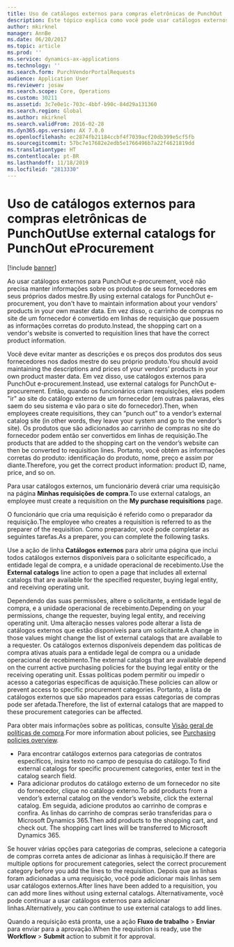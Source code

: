 ```yaml
---
title: Uso de catálogos externos para compras eletrônicas de PunchOut
description: Este tópico explica como você pode usar catálogos externos para criar e enviar requisições.
author: mkirknel
manager: AnnBe
ms.date: 06/20/2017
ms.topic: article
ms.prod: ''
ms.service: dynamics-ax-applications
ms.technology: ''
ms.search.form: PurchVendorPortalRequests
audience: Application User
ms.reviewer: josaw
ms.search.scope: Core, Operations
ms.custom: 30211
ms.assetid: 3c7e0e1c-703c-4bbf-b90c-84d29a131360
ms.search.region: Global
ms.author: mkirknel
ms.search.validFrom: 2016-02-28
ms.dyn365.ops.version: AX 7.0.0
ms.openlocfilehash: ec2874fb21184ccbf4f7039acf20db399e5cf5fb
ms.sourcegitcommit: 57bc7e17682e2edb5e1766496b7a22f4621819dd
ms.translationtype: HT
ms.contentlocale: pt-BR
ms.lasthandoff: 11/18/2019
ms.locfileid: "2813330"
---
```

# <a name="use-external-catalogs-for-punchout-eprocurement"></a><span data-ttu-id="b0bda-103">Uso de catálogos externos para compras eletrônicas de PunchOut</span><span class="sxs-lookup"><span data-stu-id="b0bda-103">Use external catalogs for PunchOut eProcurement</span></span>

[!include [banner](../includes/banner.md)]

<span data-ttu-id="b0bda-104">Ao usar catálogos externos para PunchOut e-procurement, você não precisa manter informações sobre os produtos de seus fornecedores em seus próprios dados mestre.</span><span class="sxs-lookup"><span data-stu-id="b0bda-104">By using external catalogs for PunchOut e-procurement, you don't have to maintain information about your vendors' products in your own master data.</span></span> <span data-ttu-id="b0bda-105">Em vez disso, o carrinho de compras no site de um fornecedor é convertido em linhas de requisição que possuem as informações corretas do produto.</span><span class="sxs-lookup"><span data-stu-id="b0bda-105">Instead, the shopping cart on a vendor's website is converted to requisition lines that have the correct product information.</span></span> 

<span data-ttu-id="b0bda-106">Você deve evitar manter as descrições e os preços dos produtos dos seus fornecedores nos dados mestre do seu próprio produto.</span><span class="sxs-lookup"><span data-stu-id="b0bda-106">You should avoid maintaining the descriptions and prices of your vendors’ products in your own product master data.</span></span> <span data-ttu-id="b0bda-107">Em vez disso, use catálogos externos para PunchOut e-procurement.</span><span class="sxs-lookup"><span data-stu-id="b0bda-107">Instead, use external catalogs for PunchOut e-procurement.</span></span> <span data-ttu-id="b0bda-108">Então, quando os funcionários criam requisições, eles podem "ir" ao site do catálogo externo de um fornecedor (em outras palavras, eles saem do seu sistema e vão para o site do fornecedor).</span><span class="sxs-lookup"><span data-stu-id="b0bda-108">Then, when employees create requisitions, they can “punch out” to a vendor’s external catalog site (in other words, they leave your system and go to the vendor’s site).</span></span> <span data-ttu-id="b0bda-109">Os produtos que são adicionados ao carrinho de compras no site do fornecedor podem então ser convertidos em linhas de requisição.</span><span class="sxs-lookup"><span data-stu-id="b0bda-109">The products that are added to the shopping cart on the vendor’s website can then be converted to requisition lines.</span></span> <span data-ttu-id="b0bda-110">Portanto, você obtém as informações corretas do produto: identificação do produto, nome, preço e assim por diante.</span><span class="sxs-lookup"><span data-stu-id="b0bda-110">Therefore, you get the correct product information: product ID, name, price, and so on.</span></span>

<span data-ttu-id="b0bda-111">Para usar catálogos externos, um funcionário deverá criar uma requisição na página **Minhas requisições de compra**.</span><span class="sxs-lookup"><span data-stu-id="b0bda-111">To use external catalogs, an employee must create a requisition on the **My purchase requisitions** page.</span></span>

<span data-ttu-id="b0bda-112">O funcionário que cria uma requisição é referido como o preparador da requisição.</span><span class="sxs-lookup"><span data-stu-id="b0bda-112">The employee who creates a requisition is referred to as the preparer of the requisition.</span></span> <span data-ttu-id="b0bda-113">Como preparador, você pode completar as seguintes tarefas.</span><span class="sxs-lookup"><span data-stu-id="b0bda-113">As a preparer, you can complete the following tasks.</span></span>

<span data-ttu-id="b0bda-114">Use a ação de linha **Catálogos externos** para abrir uma página que inclui todos catálogos externos disponíveis para o solicitante especificado, a entidade legal de compra, e a unidade operacional de recebimento.</span><span class="sxs-lookup"><span data-stu-id="b0bda-114">Use the **External catalogs** line action to open a page that includes all external catalogs that are available for the specified requester, buying legal entity, and receiving operating unit.</span></span>

<span data-ttu-id="b0bda-115">Dependendo das suas permissões, altere o solicitante, a entidade legal de compra, e a unidade operacional de recebimento.</span><span class="sxs-lookup"><span data-stu-id="b0bda-115">Depending on your permissions, change the requester, buying legal entity, and receiving operating unit.</span></span> <span data-ttu-id="b0bda-116">Uma alteração nesses valores pode alterar a lista de catálogos externos que estão disponíveis para um solicitante.</span><span class="sxs-lookup"><span data-stu-id="b0bda-116">A change in those values might change the list of external catalogs that are available to a requester.</span></span> <span data-ttu-id="b0bda-117">Os catálogos externos disponíveis dependem das políticas de compra ativas atuais para a entidade legal de compra ou a unidade operacional de recebimento.</span><span class="sxs-lookup"><span data-stu-id="b0bda-117">The external catalogs that are available depend on the current active purchasing policies for the buying legal entity or the receiving operating unit.</span></span> <span data-ttu-id="b0bda-118">Essas políticas podem permitir ou impedir o acesso a categorias específicas de aquisição.</span><span class="sxs-lookup"><span data-stu-id="b0bda-118">These policies can allow or prevent access to specific procurement categories.</span></span> <span data-ttu-id="b0bda-119">Portanto, a lista de catálogos externos que são mapeados para essas categorias de compras pode ser afetada.</span><span class="sxs-lookup"><span data-stu-id="b0bda-119">Therefore, the list of external catalogs that are mapped to these procurement categories can be affected.</span></span>

<span data-ttu-id="b0bda-120">Para obter mais informações sobre as políticas, consulte [Visão geral de políticas de compra](../procurement/purchase-policies.md).</span><span class="sxs-lookup"><span data-stu-id="b0bda-120">For more information about policies, see [Purchasing policies overview](../procurement/purchase-policies.md).</span></span>

- <span data-ttu-id="b0bda-121">Para encontrar catálogos externos para categorias de contratos específicos, insira texto no campo de pesquisa do catálogo.</span><span class="sxs-lookup"><span data-stu-id="b0bda-121">To find external catalogs for specific procurement categories, enter text in the catalog search field.</span></span>
- <span data-ttu-id="b0bda-122">Para adicionar produtos do catálogo externo de um fornecedor no site do fornecedor, clique no catálogo externo.</span><span class="sxs-lookup"><span data-stu-id="b0bda-122">To add products from a vendor’s external catalog on the vendor’s website, click the external catalog.</span></span> <span data-ttu-id="b0bda-123">Em seguida, adicione produtos ao carrinho de compras e confira. As linhas do carrinho de compras serão transferidas para o Microsoft Dynamics 365.</span><span class="sxs-lookup"><span data-stu-id="b0bda-123">Then add products to the shopping cart, and check out. The shopping cart lines will be transferred to Microsoft Dynamics 365.</span></span>

<span data-ttu-id="b0bda-124">Se houver várias opções para categorias de compras, selecione a categoria de compras correta antes de adicionar as linhas à requisição.</span><span class="sxs-lookup"><span data-stu-id="b0bda-124">If there are multiple options for procurement categories, select the correct procurement category before you add the lines to the requisition.</span></span>
<span data-ttu-id="b0bda-125">Depois que as linhas foram adicionadas a uma requisição, você pode adicionar mais linhas sem usar catálogos externos.</span><span class="sxs-lookup"><span data-stu-id="b0bda-125">After lines have been added to a requisition, you can add more lines without using external catalogs.</span></span> <span data-ttu-id="b0bda-126">Alternativamente, você pode continuar a usar catálogos externos para adicionar linhas.</span><span class="sxs-lookup"><span data-stu-id="b0bda-126">Alternatively, you can continue to use external catalogs to add lines.</span></span>

<span data-ttu-id="b0bda-127">Quando a requisição está pronta, use a ação **Fluxo de trabalho** > **Enviar** para enviar para a aprovação.</span><span class="sxs-lookup"><span data-stu-id="b0bda-127">When the requisition is ready, use the **Workflow** > **Submit** action to submit it for approval.</span></span>
